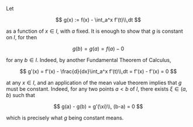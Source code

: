 Let 

$$
g(x) := f(x) - \int_a^x f'(t)\\,dt 
$$

as a function of $x\in I$, with $a$ fixed. It is enough to 
show that $g$ is constant on $I$, for then 

$$
g(b) = g(a) = f(a) - 0
$$

for any $b\in I$. Indeed, by another Fundamental Theorem of Calculus,

$$
g'(x) = f'(x) - \frac{d}{dx}\int_a^x f'(t)\\,dt = f'(x) - f'(x) = 0
$$

at any $x\in I$, and an application of the mean value theorem 
implies that $g$ must be constant. Indeed, for any two points $a<b$ of $I$,
there exists $\xi\in (a,b)$ such that

$$
g(a) - g(b) = g'(\xi)\\, (b-a) = 0
$$

which is precisely what $g$ being constant means.

